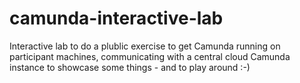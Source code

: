 # camunda-interactive-lab
Interactive lab to do a plublic exercise to get Camunda running on participant machines, communicating with a central cloud Camunda instance to showcase some things - and to play around :-)
